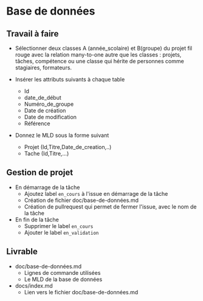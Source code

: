# Base de données 

## Travail à faire

- Sélectionner deux classes A (année_scolaire) et B(groupe) du projet fil rouge avec la relation many-to-one autre que les classes : projets, tâches, compétence ou une classe qui hérite de personnes comme  stagiaires, formateurs.

- Insérer les attributs suivants à chaque table
  - Id
  - date_de_début
  - Numéro_de_groupe
  - Date de création
  - Date de modification
  - Référence

- Donnez le MLD sous la forme suivant 

  - Projet (Id,Titre,Date_de_creation,..)
  - Tache (Id,Titre,...)

## Gestion de projet 

- En démarrage de la tâche 
  - Ajoutez label `en_cours` à l'issue en démarrage de la tâche
  - Création de fichier doc/base-de-données.md
  - Création de pullrequest qui permet de fermer l'issue, avec le nom de la tâche
- En fin de la tâche
  - Supprimer le label `en_cours`
  - Ajouter le label `en_validation`

## Livrable

- doc/base-de-données.md
  - Lignes de commande utilisées
  - Le MLD de la base de données
- docs/index.md
  - Lien vers le fichier doc/base-de-données.md